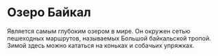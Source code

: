 # Озеро Байкал


Является самым глубоким озером в мире. Он окружен сетью пешеходных маршрутов, называемых Большой байкальской тропой. Зимой здесь можно кататься на коньках и собачьих упряжках.
